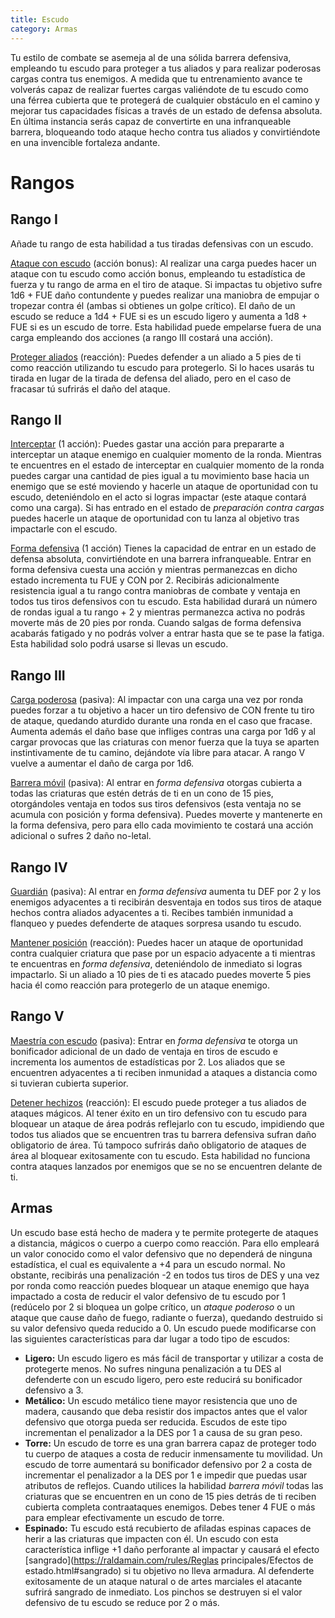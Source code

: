 ```yaml
---
title: Escudo
category: Armas
---
```


Tu estilo de combate se asemeja al de una sólida barrera defensiva, empleando tu escudo para proteger a tus aliados y para realizar poderosas cargas contra tus enemigos. A medida que tu entrenamiento avance te volverás capaz de realizar fuertes cargas valiéndote de tu escudo como una férrea cubierta que te protegerá de cualquier obstáculo en el camino y mejorar tus capacidades físicas a través de un estado de defensa absoluta. En última instancia serás capaz de convertirte en una infranqueable barrera, bloqueando todo ataque hecho contra tus aliados y convirtiéndote en una invencible fortaleza andante.

# Rangos

## Rango I

Añade tu rango de esta habilidad a tus tiradas defensivas con un escudo.

<u>Ataque con escudo</u> (acción bonus): Al realizar una carga puedes hacer un ataque con tu escudo como acción bonus, empleando tu estadística de fuerza y tu rango de arma en el tiro de ataque. Si impactas tu objetivo sufre 1d6 + FUE daño contundente y puedes realizar una maniobra de empujar o tropezar contra él (ambas si obtienes un golpe crítico). El daño de un escudo se reduce a 1d4 + FUE si es un escudo ligero y aumenta a 1d8 + FUE si es un escudo de torre. Esta habilidad puede empelarse fuera de una carga empleando dos acciones (a rango III costará una acción).

<u>Proteger aliados</u> (reacción): Puedes defender a un aliado a 5 pies de ti como reacción utilizando tu escudo para protegerlo. Si lo haces usarás tu tirada en lugar de la tirada de defensa del aliado, pero en el caso de fracasar tú sufrirás el daño del ataque.

## Rango II

<u>Interceptar</u> (1 acción): Puedes gastar una acción para prepararte a interceptar un ataque enemigo en cualquier momento de la ronda. Mientras te encuentres en el estado de interceptar en cualquier momento de la ronda puedes cargar una cantidad de pies igual a tu movimiento base hacia un enemigo que se esté moviendo y hacerle un ataque de oportunidad con tu escudo, deteniéndolo en el acto si logras impactar (este ataque contará como una carga). Si has entrado en el estado de *preparación contra cargas* puedes hacerle un ataque de oportunidad con tu lanza al objetivo tras impactarle con el escudo.

<u>Forma defensiva</u> (1 acción) Tienes la capacidad de entrar en un estado de defensa absoluta, convirtiéndote en una barrera infranqueable. Entrar en forma defensiva cuesta una acción y mientras permanezcas en dicho estado incrementa tu FUE y CON por 2. Recibirás adicionalmente resistencia igual a tu rango contra maniobras de combate y ventaja en todos tus tiros defensivos con tu escudo. Esta habilidad durará un número de rondas igual a tu rango + 2 y mientras permanezca activa no podrás moverte más de 20 pies por ronda. Cuando salgas de forma defensiva acabarás fatigado y no podrás volver a entrar hasta que se te pase la fatiga. Esta habilidad solo podrá usarse si llevas un escudo.

## Rango III

<u>Carga poderosa</u> (pasiva): Al impactar con una carga una vez por ronda puedes forzar a tu objetivo a hacer un tiro defensivo de CON frente tu tiro de ataque, quedando aturdido durante una ronda en el caso que fracase. Aumenta además el daño base que infliges contras una carga por 1d6 y al cargar provocas que las criaturas con menor fuerza que la tuya se aparten instintivamente de tu camino, dejándote vía libre para atacar. A rango V vuelve a aumentar el daño de carga por 1d6.

<u>Barrera móvil</u> (pasiva): Al entrar en *forma defensiva* otorgas cubierta a todas las criaturas que estén detrás de ti en un cono de 15 pies, otorgándoles ventaja en todos sus tiros defensivos (esta ventaja no se acumula con posición y forma defensiva). Puedes moverte y mantenerte en la forma defensiva, pero para ello cada movimiento te costará una acción adicional o sufres 2 daño no-letal.

## Rango IV

<u>Guardián</u> (pasiva): Al entrar en *forma defensiva* aumenta tu DEF por 2 y los enemigos adyacentes a ti recibirán desventaja en todos sus tiros de ataque hechos contra aliados adyacentes a ti. Recibes también inmunidad a flanqueo y puedes defenderte de ataques sorpresa usando tu escudo.

<u>Mantener posición</u> (reacción): Puedes hacer un ataque de oportunidad contra cualquier criatura que pase por un espacio adyacente a ti mientras te encuentras en *forma defensiva*, deteniéndolo de inmediato si logras impactarlo. Si un aliado a 10 pies de ti es atacado puedes moverte 5 pies hacia él como reacción para protegerlo de un ataque enemigo.

## Rango V

<u>Maestría con escudo</u> (pasiva): Entrar en *forma defensiva* te otorga un bonificador adicional de un dado de ventaja en tiros de escudo e incrementa los aumentos de estadísticas por 2. Los aliados que se encuentren adyacentes a ti reciben inmunidad a ataques a distancia como si tuvieran cubierta superior. 

<u>Detener hechizos</u> (reacción): El escudo puede proteger a tus aliados de ataques mágicos. Al tener éxito en un tiro defensivo con tu escudo para bloquear un ataque de área podrás reflejarlo con tu escudo, impidiendo que todos tus aliados que se encuentren tras tu barrera defensiva sufran daño obligatorio de área. Tú tampoco sufrirás daño obligatorio de ataques de área al bloquear exitosamente con tu escudo. Esta habilidad no funciona contra ataques lanzados por enemigos que se no se encuentren delante de ti.

## Armas

Un escudo base está hecho de madera y te permite protegerte de ataques a distancia, mágicos o cuerpo a cuerpo como reacción. Para ello empleará un valor conocido como el valor defensivo que no dependerá de ninguna estadística, el cual es equivalente a +4 para un escudo normal. No obstante, recibirás una penalización -2 en todos tus tiros de DES y una vez por ronda como reacción puedes bloquear un ataque enemigo que haya impactado a costa de reducir el valor defensivo de tu escudo por 1 (redúcelo por 2 si bloquea un golpe crítico, un *ataque poderoso* o un ataque que cause daño de fuego, radiante o fuerza), quedando destruido si su valor defensivo queda reducido a 0. Un escudo puede modificarse con las siguientes características para dar lugar a todo tipo de escudos:

- **Ligero:** Un escudo ligero es más fácil de transportar y utilizar a costa de protegerte menos. No sufres ninguna penalización a tu DES al defenderte con un escudo ligero, pero este reducirá su bonificador defensivo a 3.
- **Metálico:** Un escudo metálico tiene mayor resistencia que uno de madera, causando que deba resistir dos impactos antes que el valor defensivo que otorga pueda ser reducida. Escudos de este tipo incrementan el penalizador a la DES por 1 a causa de su gran peso.
- **Torre:**  Un escudo de torre es una gran barrera capaz de proteger todo tu cuerpo de ataques a costa de reducir inmensamente tu movilidad. Un escudo de torre aumentará su bonificador defensivo por 2 a costa de incrementar el penalizador a la DES por 1 e impedir que puedas usar atributos de reflejos. Cuando utilices la habilidad *barrera móvil* todas las criaturas que se encuentren en un cono de 15 pies detrás de ti reciben cubierta completa contraataques enemigos. Debes tener 4 FUE o más para emplear efectivamente un escudo de torre.
- **Espinado:** Tu escudo está recubierto de afiladas espinas capaces de herir a las criaturas que impacten con él. Un escudo con esta característica inflige +1 daño perforante al impactar y causará el efecto [sangrado](https://raldamain.com/rules/Reglas principales/Efectos de estado.html#sangrado) si tu objetivo no lleva armadura. Al defenderte exitosamente de un ataque natural o de artes marciales el atacante sufrirá sangrado de inmediato. Los pinchos se destruyen si el valor defensivo de tu escudo se reduce por 2 o más.
